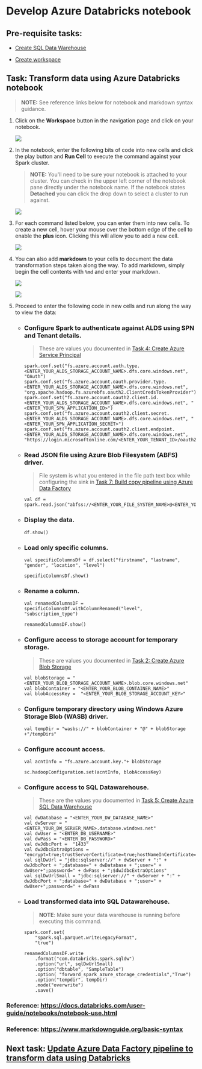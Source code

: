 # Develop Azure Databricks notebook

## Pre-requisite tasks: 
 
 - [Create SQL Data Warehouse](../azure-sql-datawarehouse/provision-azure-sql-data-warehouse.md)

 - [Create workspace](provision-azure-sql-data-warehouse.md)

## Task: Transform data using Azure Databricks notebook

> **NOTE:** See reference links below for notebook and markdown syntax guidance.

1. Click on the **Workspace** button in the navigation page and click on your notebook.

    ![](media/notebook/1.png)

1. In the notebook, enter the following bits of code into new cells and click the play button and **Run Cell** to execute the command against your Spark cluster.

    > **NOTE:** You'll need to be sure your notebook is attached to your cluster. You can check in the upper left corner of the notebook pane directly under the notebook name. If the notebook states **Detached** you can click the drop down to select a cluster to run against. 

    ![](media/notebook/2.png)

1. For each command listed below, you can enter them into new cells. To create a new cell, hover your mouse over the bottom edge of the cell to enable the **plus** icon. Clicking this will allow you to add a new cell.

    ![](media/notebook/3.png)

1. You can also add **markdown** to your cells to document the data transformation steps taken along the way. To add markdown, simply begin the cell contents with `%md` and enter your markdown.

    ![](media/notebook/4.png)

    ![](media/notebook/5.png)

1. Proceed to enter the following code in new cells and run along the way to view the data:

    - ### Configure Spark to authenticate against ALDS using SPN and Tenant details. 
    
        > These are values you documented in [Task 4: Create Azure Service Principal](../azure-ad-service-principal/create-service-principal.md)

        ```
        spark.conf.set("fs.azure.account.auth.type.<ENTER_YOUR_ALDS_STORAGE_ACCOUNT_NAME>.dfs.core.windows.net", "OAuth")
        spark.conf.set("fs.azure.account.oauth.provider.type.<ENTER_YOUR_ALDS_STORAGE_ACCOUNT_NAME>.dfs.core.windows.net", "org.apache.hadoop.fs.azurebfs.oauth2.ClientCredsTokenProvider")
        spark.conf.set("fs.azure.account.oauth2.client.id.<ENTER_YOUR_ALDS_STORAGE_ACCOUNT_NAME>.dfs.core.windows.net", "<ENTER_YOUR_SPN_APPLICATION_ID>")
        spark.conf.set("fs.azure.account.oauth2.client.secret.<ENTER_YOUR_ALDS_STORAGE_ACCOUNT_NAME>.dfs.core.windows.net", "<ENTER_YOUR_SPN_APPLICATION_SECRET>")
        spark.conf.set("fs.azure.account.oauth2.client.endpoint.<ENTER_YOUR_ALDS_STORAGE_ACCOUNT_NAME>.dfs.core.windows.net", "https://login.microsoftonline.com/<ENTER_YOUR_TENANT_ID>/oauth2/token")
        ```

    - ### Read JSON file using Azure Blob Filesystem (ABFS) driver. 
    
        > File system is what you entered in the file path text box while configuring the sink in [Task 7: Build copy pipeline using Azure Data Factory](../azure-data-factory-v2/copy-file-into-adls-gen2.md)

        ```
        val df = spark.read.json("abfss://<ENTER_YOUR_FILE_SYSTEM_NAME>@<ENTER_YOUR_ALDS_STORAGE_ACCOUNT_NAME>.dfs.core.windows.net/small_radio_json.json")
        ```

    - ### Display the data.

        ```
        df.show()
        ```

    - ### Load only specific columns.

        ```
        val specificColumnsDf = df.select("firstname", "lastname", "gender", "location", "level")
        
        specificColumnsDf.show()
        ```

    - ### Rename a column.

        ```
        val renamedColumnsDF = specificColumnsDf.withColumnRenamed("level", "subscription_type")
        
        renamedColumnsDF.show()
        ```
    - ### Configure access to storage account for temporary storage. 
    
        > These are values you documented in [Task 2: Create Azure Blob Storage](../azure-storage/provision-azure-storage-account.md)

        ```
        val blobStorage = "<ENTER_YOUR_BLOB_STORAGE_ACCOUNT_NAME>.blob.core.windows.net"
        val blobContainer = "<ENTER_YOUR_BLOB_CONTAINER_NAME>"
        val blobAccessKey =  "<ENTER_YOUR_BLOB_STORAGE_ACCOUNT_KEY>"
        ``` 

    - ### Configure temporary directory using Windows Azure Storage Blob (WASB) driver.

        ```
        val tempDir = "wasbs://" + blobContainer + "@" + blobStorage +"/tempDirs"
        ```
    
    - ### Configure account access.

        ```
        val acntInfo = "fs.azure.account.key."+ blobStorage
        
        sc.hadoopConfiguration.set(acntInfo, blobAccessKey)
        ```

    - ### Configure access to SQL Datawarehouse. 
    
        > These are the values you documented in [Task 5: Create Azure SQL Data Warehouse](../azure-sql-datawarehouse/provision-azure-sql-data-warehouse.md)

        ```
        val dwDatabase = "<ENTER_YOUR_DW_DATABASE_NAME>"
        val dwServer = "<ENTER_YOUR_DW_SERVER_NAME>.database.windows.net"
        val dwUser = "<ENTER_DB_USERNAME>"
        val dwPass = "<ENTER_DB_PASSWORD>"
        val dwJdbcPort =  "1433"
        val dwJdbcExtraOptions = "encrypt=true;trustServerCertificate=true;hostNameInCertificate=*.database.windows.net;loginTimeout=30;"
        val sqlDwUrl = "jdbc:sqlserver://" + dwServer + ":" + dwJdbcPort + ";database=" + dwDatabase + ";user=" + dwUser+";password=" + dwPass + ";$dwJdbcExtraOptions"
        val sqlDwUrlSmall = "jdbc:sqlserver://" + dwServer + ":" + dwJdbcPort + ";database=" + dwDatabase + ";user=" + dwUser+";password=" + dwPass
        ```

    - ### Load transformed data into SQL Datawarehouse.

        > **NOTE**: Make sure your data warehouse is running before executing this command.

        ```
        spark.conf.set(
            "spark.sql.parquet.writeLegacyFormat",
            "true")

        renamedColumnsDF.write
            .format("com.databricks.spark.sqldw")
            .option("url", sqlDwUrlSmall) 
            .option("dbtable", "SampleTable")
            .option( "forward_spark_azure_storage_credentials","True")
            .option("tempdir", tempDir)
            .mode("overwrite")
            .save()
        ```

### Reference: https://docs.databricks.com/user-guide/notebooks/notebook-use.html
### Reference: https://www.markdownguide.org/basic-syntax

## Next task: [Update Azure Data Factory pipeline to transform data using Databricks](../azure-data-factory-v2/transform-data-using-databricks.md)